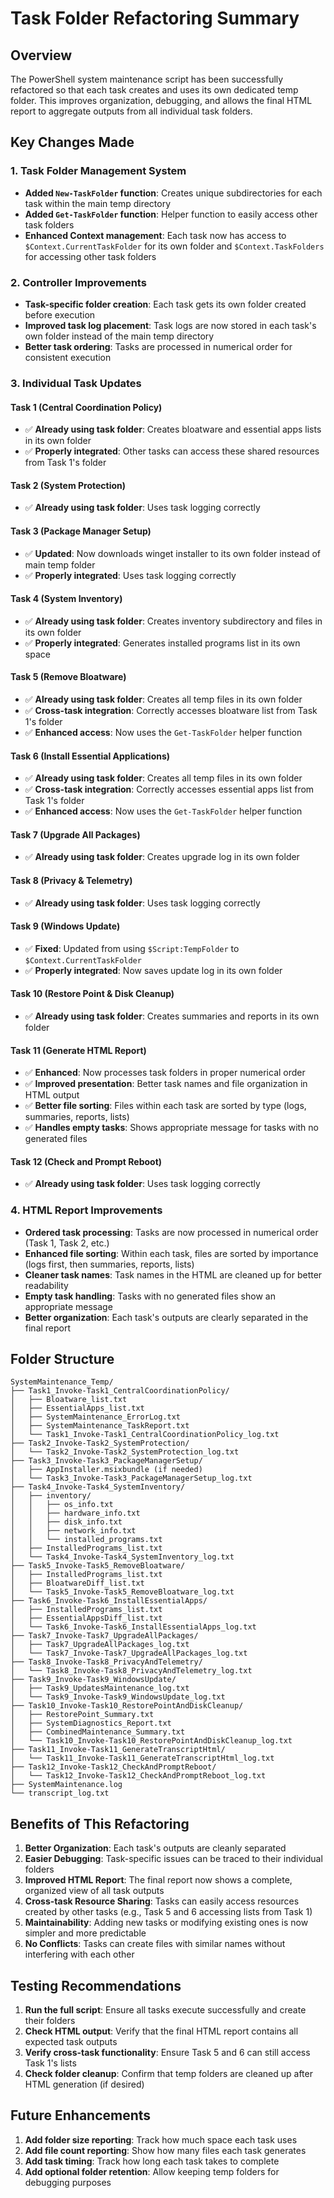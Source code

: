 # Task Folder Refactoring Summary

## Overview
The PowerShell system maintenance script has been successfully refactored so that each task creates and uses its own dedicated temp folder. This improves organization, debugging, and allows the final HTML report to aggregate outputs from all individual task folders.

## Key Changes Made

### 1. Task Folder Management System
- **Added `New-TaskFolder` function**: Creates unique subdirectories for each task within the main temp directory
- **Added `Get-TaskFolder` function**: Helper function to easily access other task folders
- **Enhanced Context management**: Each task now has access to `$Context.CurrentTaskFolder` for its own folder and `$Context.TaskFolders` for accessing other task folders

### 2. Controller Improvements
- **Task-specific folder creation**: Each task gets its own folder created before execution
- **Improved task log placement**: Task logs are now stored in each task's own folder instead of the main temp directory
- **Better task ordering**: Tasks are processed in numerical order for consistent execution

### 3. Individual Task Updates

#### Task 1 (Central Coordination Policy)
- ✅ **Already using task folder**: Creates bloatware and essential apps lists in its own folder
- ✅ **Properly integrated**: Other tasks can access these shared resources from Task 1's folder

#### Task 2 (System Protection)
- ✅ **Already using task folder**: Uses task logging correctly

#### Task 3 (Package Manager Setup)
- ✅ **Updated**: Now downloads winget installer to its own folder instead of main temp folder
- ✅ **Properly integrated**: Uses task logging correctly

#### Task 4 (System Inventory)
- ✅ **Already using task folder**: Creates inventory subdirectory and files in its own folder
- ✅ **Properly integrated**: Generates installed programs list in its own space

#### Task 5 (Remove Bloatware)
- ✅ **Already using task folder**: Creates all temp files in its own folder
- ✅ **Cross-task integration**: Correctly accesses bloatware list from Task 1's folder
- ✅ **Enhanced access**: Now uses the `Get-TaskFolder` helper function

#### Task 6 (Install Essential Applications)
- ✅ **Already using task folder**: Creates all temp files in its own folder
- ✅ **Cross-task integration**: Correctly accesses essential apps list from Task 1's folder
- ✅ **Enhanced access**: Now uses the `Get-TaskFolder` helper function

#### Task 7 (Upgrade All Packages)
- ✅ **Already using task folder**: Creates upgrade log in its own folder

#### Task 8 (Privacy & Telemetry)
- ✅ **Already using task folder**: Uses task logging correctly

#### Task 9 (Windows Update)
- ✅ **Fixed**: Updated from using `$Script:TempFolder` to `$Context.CurrentTaskFolder`
- ✅ **Properly integrated**: Now saves update log in its own folder

#### Task 10 (Restore Point & Disk Cleanup)
- ✅ **Already using task folder**: Creates summaries and reports in its own folder

#### Task 11 (Generate HTML Report)
- ✅ **Enhanced**: Now processes task folders in proper numerical order
- ✅ **Improved presentation**: Better task names and file organization in HTML output
- ✅ **Better file sorting**: Files within each task are sorted by type (logs, summaries, reports, lists)
- ✅ **Handles empty tasks**: Shows appropriate message for tasks with no generated files

#### Task 12 (Check and Prompt Reboot)
- ✅ **Already using task folder**: Uses task logging correctly

### 4. HTML Report Improvements
- **Ordered task processing**: Tasks are now processed in numerical order (Task 1, Task 2, etc.)
- **Enhanced file sorting**: Within each task, files are sorted by importance (logs first, then summaries, reports, lists)
- **Cleaner task names**: Task names in the HTML are cleaned up for better readability
- **Empty task handling**: Tasks with no generated files show an appropriate message
- **Better organization**: Each task's outputs are clearly separated in the final report

## Folder Structure
```
SystemMaintenance_Temp/
├── Task1_Invoke-Task1_CentralCoordinationPolicy/
│   ├── Bloatware_list.txt
│   ├── EssentialApps_list.txt
│   ├── SystemMaintenance_ErrorLog.txt
│   ├── SystemMaintenance_TaskReport.txt
│   └── Task1_Invoke-Task1_CentralCoordinationPolicy_log.txt
├── Task2_Invoke-Task2_SystemProtection/
│   └── Task2_Invoke-Task2_SystemProtection_log.txt
├── Task3_Invoke-Task3_PackageManagerSetup/
│   ├── AppInstaller.msixbundle (if needed)
│   └── Task3_Invoke-Task3_PackageManagerSetup_log.txt
├── Task4_Invoke-Task4_SystemInventory/
│   ├── inventory/
│   │   ├── os_info.txt
│   │   ├── hardware_info.txt
│   │   ├── disk_info.txt
│   │   ├── network_info.txt
│   │   └── installed_programs.txt
│   ├── InstalledPrograms_list.txt
│   └── Task4_Invoke-Task4_SystemInventory_log.txt
├── Task5_Invoke-Task5_RemoveBloatware/
│   ├── InstalledPrograms_list.txt
│   ├── BloatwareDiff_list.txt
│   └── Task5_Invoke-Task5_RemoveBloatware_log.txt
├── Task6_Invoke-Task6_InstallEssentialApps/
│   ├── InstalledPrograms_list.txt
│   ├── EssentialAppsDiff_list.txt
│   └── Task6_Invoke-Task6_InstallEssentialApps_log.txt
├── Task7_Invoke-Task7_UpgradeAllPackages/
│   ├── Task7_UpgradeAllPackages_log.txt
│   └── Task7_Invoke-Task7_UpgradeAllPackages_log.txt
├── Task8_Invoke-Task8_PrivacyAndTelemetry/
│   └── Task8_Invoke-Task8_PrivacyAndTelemetry_log.txt
├── Task9_Invoke-Task9_WindowsUpdate/
│   ├── Task9_UpdatesMaintenance_log.txt
│   └── Task9_Invoke-Task9_WindowsUpdate_log.txt
├── Task10_Invoke-Task10_RestorePointAndDiskCleanup/
│   ├── RestorePoint_Summary.txt
│   ├── SystemDiagnostics_Report.txt
│   ├── CombinedMaintenance_Summary.txt
│   └── Task10_Invoke-Task10_RestorePointAndDiskCleanup_log.txt
├── Task11_Invoke-Task11_GenerateTranscriptHtml/
│   └── Task11_Invoke-Task11_GenerateTranscriptHtml_log.txt
├── Task12_Invoke-Task12_CheckAndPromptReboot/
│   └── Task12_Invoke-Task12_CheckAndPromptReboot_log.txt
├── SystemMaintenance.log
└── transcript_log.txt
```

## Benefits of This Refactoring

1. **Better Organization**: Each task's outputs are cleanly separated
2. **Easier Debugging**: Task-specific issues can be traced to their individual folders
3. **Improved HTML Report**: The final report now shows a complete, organized view of all task outputs
4. **Cross-task Resource Sharing**: Tasks can easily access resources created by other tasks (e.g., Task 5 and 6 accessing lists from Task 1)
5. **Maintainability**: Adding new tasks or modifying existing ones is now simpler and more predictable
6. **No Conflicts**: Tasks can create files with similar names without interfering with each other

## Testing Recommendations

1. **Run the full script**: Ensure all tasks execute successfully and create their folders
2. **Check HTML output**: Verify that the final HTML report contains all expected task outputs
3. **Verify cross-task functionality**: Ensure Task 5 and 6 can still access Task 1's lists
4. **Check folder cleanup**: Confirm that temp folders are cleaned up after HTML generation (if desired)

## Future Enhancements

1. **Add folder size reporting**: Track how much space each task uses
2. **Add file count reporting**: Show how many files each task generates
3. **Add task timing**: Track how long each task takes to complete
4. **Add optional folder retention**: Allow keeping temp folders for debugging purposes
